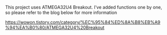This project uses ATMEGA32U4 Breakout.
I've added functions one by one, so please refer to the blog below for more information

https://wowon.tistory.com/category/%EC%95%84%ED%8A%B8%EB%A9%94%EA%B0%80/ATMEGA32U4%20Breakout
